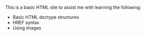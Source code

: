This is a basic HTML site to assist me with learning the following:

- Basic HTML doctype structures
- HREF syntax
- Using images